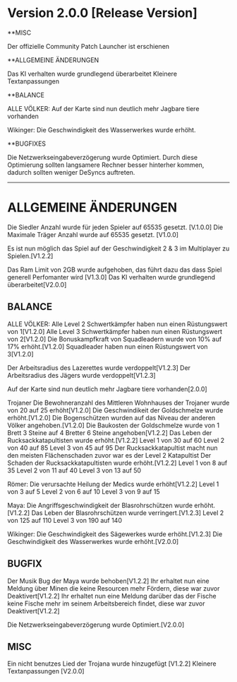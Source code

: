 # Version 2.0.0 [Release Version]

**MISC

Der offizielle Community Patch Launcher ist erschienen

**ALLGEMEINE ÄNDERUNGEN 

Das KI verhalten wurde grundlegend überarbeitet
Kleinere Textanpassungen

**BALANCE

ALLE VÖLKER:
Auf der Karte sind nun deutlich mehr Jagbare tiere vorhanden

Wikinger:
Die Geschwindigkeit des Wasserwerkes wurde erhöht.

**BUGFIXES

Die Netzwerkseingabeverzögerung wurde Optimiert.
Durch diese Optimierung sollten langsamere Rechner besser hinterher kommen, dadurch sollten weniger DeSyncs auftreten.

-------------------------------------------------------------------------------------------------------------------------

# ALLGEMEINE ÄNDERUNGEN

Die Siedler Anzahl wurde für jeden Spieler auf 65535 gesetzt. [V.1.0.0]
Die Maximale Träger Anzahl wurde auf 65535 gesetzt. [V1.0.0]

Es ist nun möglich das Spiel auf der Geschwindigkeit 2 & 3 im Multiplayer zu Spielen.[V1.2.2]

Das Ram Limit von 2GB wurde aufgehoben, das führt dazu das dass Spiel generell Perfomanter wird [V1.3.0]
Das KI verhalten wurde grundlegend überarbeitet[V2.0.0]


## BALANCE

ALLE VÖLKER:
Alle Level 2 Schwertkämpfer haben nun einen Rüstungswert von 1[V1.2.0]
Alle Level 3 Schwertkämpfer haben nun einen Rüstungswert von 2[V1.2.0]
Die Bonuskampfkraft von Squadleadern wurde von 10% auf 17% erhöht.[V1.2.0]
Squadleader haben nun einen Rüstungswert von 3[V1.2.0]

Der Arbeitsradius des Lazerettes wurde verdoppelt[V1.2.3]
Der Arbeitsradius des Jägers wurde verdoppelt[V1.2.3]

Auf der Karte sind nun deutlich mehr Jagbare tiere vorhanden[2.0.0]


Trojaner
Die Bewohneranzahl des Mittleren Wohnhauses der Trojaner wurde von 20 auf 25 erhöht[V1.2.0]
Die Geschwindikeit der Goldschmelze wurde erhöht.[V1.2.0]
Die Bogenschützen wurden auf das Niveau der anderen Völker angehoben.[V1.2.0]
Die Baukosten der Goldschmelze wurde von 1 Brett 3 Steine auf 4 Bretter 6 Steine angehoben[V1.2.2]
Das Leben der Rucksackkatapultisten wurde erhöht.[V1.2.2]
    Level 1 von 30 auf 60
    Level 2 von 40 auf 85
    Level 3 von 45 auf 95
Der Rucksackkatapultist macht nun den meisten Flächenschaden zuvor war es der Level 2 Katapultist
Der Schaden der Rucksackkatapultisten wurde erhöht.[V1.2.2]
    Level 1 von 8  auf 35
    Level 2 von 11 auf 40
    Level 3 von 13 auf 50

Römer:
Die verursachte Heilung der Medics wurde erhöht[V1.2.2]
   Level 1 von 3 auf 5
   Level 2 von 6 auf 10
   Level 3 von 9 auf 15

Maya: 
Die Angriffsgeschwindigkeit der Blasrohrschützen wurde erhöht.[V1.2.2]
Das Leben der Blasrohrschützen wurde verringert.[V1.2.3]
    Level 2 von 125 auf 110
    Level 3 von 190 auf 140

Wikinger:
Die Geschwindigkeit des Sägewerkes wurde erhöht.[V1.2.3]
Die Geschwindigkeit des Wasserwerkes wurde erhöht.[V2.0.0]

## BUGFIX

Der Musik Bug der Maya wurde behoben[V1.2.2]
Ihr erhaltet nun eine Meldung über Minen die keine Resourcen mehr Fördern, diese war zuvor Deaktivert[V1.2.2]
Ihr erhaltet nun eine Meldung darüber das der Fische keine Fische mehr im seinem Arbeitsbereich findet, diese war zuvor Deaktivert[V1.2.2]

Die Netzwerkseingabeverzögerung wurde Optimiert.[V2.0.0]

## MISC

Ein nicht benutzes Lied der Trojana wurde hinzugefügt [V1.2.2]
Kleinere Textanpassungen [V2.0.0]
